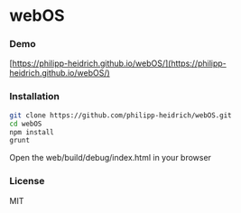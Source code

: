 # webOS

### Demo
[https://philipp-heidrich.github.io/webOS/](https://philipp-heidrich.github.io/webOS/)

### Installation
```sh
git clone https://github.com/philipp-heidrich/webOS.git
cd webOS
npm install
grunt
```

Open the web/build/debug/index.html in your browser

### License
MIT
